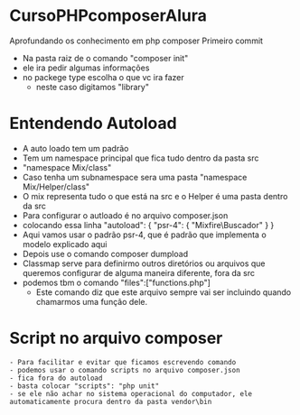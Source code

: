 # CursoPHPcomposerAlura
Aprofundando os conhecimento em php composer
Primeiro commit
- Na pasta raiz de o comando "composer init"
- ele ira pedir algumas informações
- no packege type escolha o que vc ira fazer
    - neste caso digitamos "library"



# Entendendo Autoload
 - A auto loado tem um padrão
 - Tem um namespace principal que fica tudo dentro da pasta src
 - "namespace Mix/class"
 - Caso tenha um subnamespace sera uma pasta
  "namespace Mix/Helper/class" 
  - O mix representa tudo o que está na src e o Helper é uma pasta
  dentro da src
  - Para configurar o autloado é no arquivo composer.json
  - colocando essa linha
     "autoload": {
        "psr-4": {
            "Mixfire\\Buscador"
        }
    }
  - Aqui vamos usar o padrão psr-4, que é padrão que implementa o modelo
  explicado aqui
  - Depois use o comando composer dumpload
  - Classmap serve para definirmo outros diretórios ou arquivos que queremos configurar de alguma maneira diferente, fora da src
  - podemos tbm o comando "files":["functions.php"]
    - Este comando diz que este arquivo sempre vai ser incluindo quando
    chamarmos uma função dele.


# Script no arquivo composer
    - Para facilitar e evitar que ficamos escrevendo comando 
    - podemos usar o comando scripts no arquivo composer.json
    - fica fora do autoload
    - basta colocar "scripts": "php unit"
    - se ele não achar no sistema operacional do computador, ele automaticamente procura dentro da pasta vendor\bin